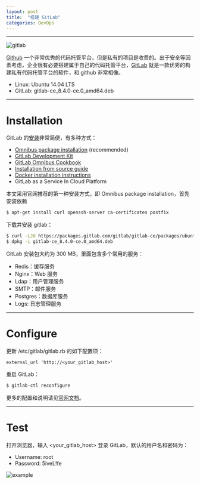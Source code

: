 ```yaml
---
layout: post
title:  "搭建 GitLab"
categories: DevOps
---
```


----------

![gitlab](http://7xp2eu.com1.z0.glb.clouddn.com/gitlab.png)

[Github](http:\\github.com) 一个非常优秀的代码托管平台，但是私有的项目是收费的。出于安全等因素考虑，企业很有必要搭建属于自己的代码托管平台，[GitLab](https://about.gitlab.com/) 就是一款优秀的构建私有代码托管平台的软件，和 github 非常相像。

- Linux: Ubuntu 14.04 LTS
- GitLab: gitlab-ce\_8.4.0-ce.0\_amd64.deb

-----------

# Installation

GitLab 的[安装](https://about.gitlab.com/installation/)非常简便，有多种方式：

- [Omnibus package installation](https://about.gitlab.com/downloads/) (recommended)
- [GitLab Development Kit](https://gitlab.com/gitlab-org/gitlab-development-kit/blob/master/README.md)
- [GitLab Omnibus Cookbook](https://gitlab.com/gitlab-org/cookbook-omnibus-gitlab/blob/master/README.md)
- [Installation from source guide](https://gitlab.com/gitlab-org/gitlab-ce/blob/master/doc/install/installation.md)
- [Docker installation instructions](https://gitlab.com/gitlab-org/gitlab-ce/tree/master/docker)
- GitLab as a Service In Cloud Platform

本文采用官网推荐的第一种安装方式，即 Omnibus package installation，首先安装依赖

~~~ bash
$ apt-get install curl openssh-server ca-certificates postfix
~~~ 
下载并安装 gitlab：

~~~ bash
$ curl -LJO https://packages.gitlab.com/gitlab/gitlab-ce/packages/ubuntu/trusty/gitlab-ce_8.4.0-ce.0_amd64.deb/download
$ dpkg -i gitlab-ce_8.4.0-ce.0_amd64.deb
~~~ 

GitLab 安装包大约为 300 MB，里面包含多个常用的服务：

- Redis：缓存服务
- Nginx：Web 服务
- Ldap：用户管理服务
- SMTP：邮件服务
- Postgres：数据库服务
- Logs: 日志管理服务

-----------

# Configure

更新 /etc/gitlab/gitlab.rb 的如下配置项：

~~~ 
external_url 'http://<your_gitlab_host>'
~~~ 

重启 GitLab：

~~~ bash
$ gitlab-ctl reconfigure
~~~ 

更多的配置和说明请见[官网文档](http://doc.gitlab.com/omnibus/)。

----------
# Test

打开浏览器，输入 \<your\_gitlab\_host\> 登录 GitLab，默认的用户名和密码为：

- Username: root 
- Password: 5iveL!fe

![example](http://7xp2eu.com1.z0.glb.clouddn.com/gitlab_example.png)
